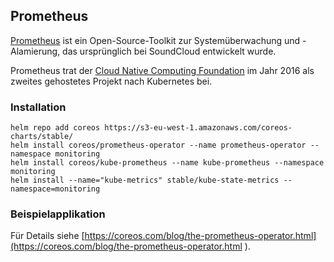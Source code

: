 Prometheus
----------

[Prometheus](https://prometheus.io) ist ein Open-Source-Toolkit zur Systemüberwachung und -Alamierung, das ursprünglich bei SoundCloud entwickelt wurde.

Prometheus trat der [Cloud Native Computing Foundation](https://www.cncf.io/) im Jahr 2016 als zweites gehostetes Projekt nach Kubernetes bei.

### Installation

    helm repo add coreos https://s3-eu-west-1.amazonaws.com/coreos-charts/stable/
    helm install coreos/prometheus-operator --name prometheus-operator --namespace monitoring
    helm install coreos/kube-prometheus --name kube-prometheus --namespace monitoring
    helm install --name="kube-metrics" stable/kube-state-metrics --namespace=monitoring

### Beispielapplikation

Für Details siehe [https://coreos.com/blog/the-prometheus-operator.html](https://coreos.com/blog/the-prometheus-operator.html ).
 